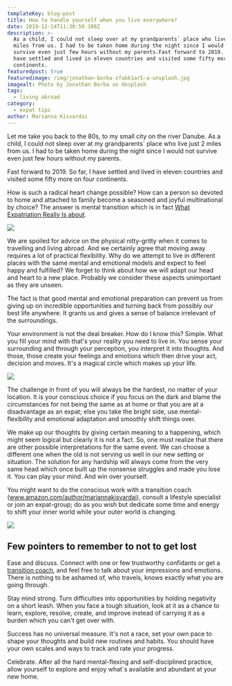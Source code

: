 ```yaml
---
templateKey: blog-post
title: How to handle yourself when you live everywhere?
date: 2019-12-14T11:30:59.108Z
description: >-
  As a child, I could not sleep over at my grandparents` place who live just 2
  miles from us. I had to be taken home during the night since I would not
  survive even just few hours without my parents.Fast forward to 2019. So far, I
  have settled and lived in eleven countries and visited some fifty more on four
  continents.
featuredpost: true
featuredimage: /img/jonathan-borba-zfabk1ar5-a-unsplash.jpg
imagealt: Photo by Jonathan Borba on Unsplash
tags:
  - living abroad
category:
  - expat tips
author: Marianna Kisvardai
---
```

Let me take you back to the 80s, to my small city on the river Danube. As a child, I could not sleep over at my grandparents` place who live just 2 miles from us. I had to be taken home during the night since I would not survive even just few hours without my parents.

Fast forward to 2019. So far, I have settled and lived in eleven countries and visited some fifty more on four continents.

How is such a radical heart change possible? How can a person so devoted to home and attached to family become a seasoned and joyful multinational by choice? The answer is mental transition which is in fact [What Expatriation Really Is about](https://www.thexpatmagazine.com/blog/2019-02-08-what-expatriation-really-is/).

![](/img/ben-white-gekmstkfz6w-unsplash.jpg)

We are spoiled for advice on the physical nitty-gritty when it comes to travelling and living abroad. And we certainly agree that moving away requires a lot of practical flexibility. Why do we attempt to live in different places with the same mental and emotional models and expect to feel happy and fulfilled? We forget to think about how we will adapt our head and heart to a new place. Probably we consider these aspects unimportant as they are unseen.

The fact is that good mental and emotional preparation can prevent us from giving up on incredible opportunities and turning back from possibly our best life anywhere. It grants us and gives a sense of balance irrelevant of the surroundings.

Your environment is not the deal breaker. How do I know this? Simple. What you fill your mind with that's your reality you need to live in. You sense your surrounding and through your perception, you interpret it into thoughts. And those, those create your feelings and emotions which then drive your act, decision and moves. It's a magical circle which makes up your life.

![](/img/jukan-tateisi-bjht_8nbua0-unsplash.jpg)

The challenge in front of you will always be the hardest, no matter of your location. It is your conscious choice if you focus on the dark and blame the circumstances for not being the same as at home or that you are at a disadvantage as an expat; else you take the bright side, use mental-flexibility and emotional adaptation and smoothly shift things over.

We make up our thoughts by giving certain meaning to a happening, which might seem logical but clearly it is not a fact. So, one must realize that there are other possible interpretations for the same event. We can choose a different one when the old is not serving us well in our new setting or situation. The solution for any hardship will always come from the very same head which once built up the nonsense struggles and made you lose it. You can play your mind. And win over yourself.

You might want to do the conscious work with a transition coach (www.amazon.com/author/mariannakisvardai), consult a lifestyle specialist or join an expat-group; do as you wish but dedicate some time and energy to shift your inner world while your outer world is changing.

![](/img/kristopher-roller-pc_lbssxcze-unsplash.jpg)

## Few pointers to remember to not to get lost

Ease and discuss. Connect with one or few trustworthy confidants or get a [transition coach](www.thefootloosecoach.com.), and feel free to talk about your impressions and emotions. There is nothing to be ashamed of, who travels, knows exactly what you are going through.

Stay mind strong. Turn difficulties into opportunities by holding negativity on a short leash. When you face a tough situation, look at it as a chance to learn, explore, resolve, create, and improve instead of carrying it as a burden which you can't get over with.

Success has no universal measure. It's not a race, set your own pace to shape your thoughts and build new routines and habits. You should have your own scales and ways to track and rate your progress.

Celebrate. After all the hard mental-flexing and self-disciplined practice, allow yourself to explore and enjoy what`s available and abundant at your new home.
